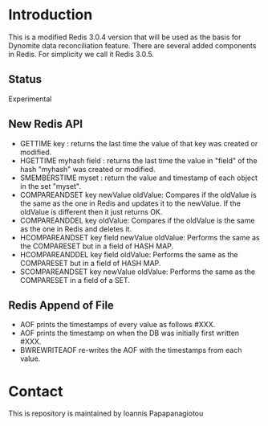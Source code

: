 # Introduction
This is a modified Redis 3.0.4 version that will be used as the basis for Dynomite data reconciliation feature. There are several added components in Redis.
For simplicity we call it Redis 3.0.5.

## Status
Experimental

## New Redis API
* GETTIME key : returns the last time the value of that key was created or modified.
* HGETTIME myhash field : returns the last time the value in "field" of the hash "myhash" was created or modified. 
* SMEMBERSTIME myset : return the value and timestamp of each object in the set "myset".
* COMPAREANDSET key newValue oldValue: Compares if the oldValue is the same as the one in Redis and updates it to the newValue. If the oldValue is different then it just returns OK.
* COMPAREANDDEL key oldValue: Compares if the oldValue is the same as the one in Redis and deletes it.
* HCOMPAREANDSET key field newValue oldValue: Performs the same as the COMPARESET but in a field of HASH MAP.
* HCOMPAREANDDEL key field oldValue: Performs the same as the COMPARESET but in a field of HASH MAP.
* SCOMPAREANDSET key newValue oldValue: Performs the same as the COMPARESET in a field of a SET.

## Redis Append of File
* AOF prints the timestamps of every value as follows #XXX.
* AOF prints the timestamp on when the DB was initially first written #XXX.
* BWREWRITEAOF re-writes the AOF with the timestamps from each value.

# Contact 
This is repository is maintained by Ioannis Papapanagiotou
